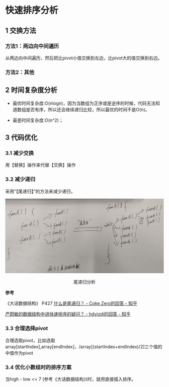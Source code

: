 # 快速排序分析

## 1 交换方法

### 方法1：两边向中间遍历

从两边向中间遍历，然后把比pivot小值交换到左边，比pivot大的值交换到右边。

### 方法2：其他

## 2 时间复杂度分析

+ 最优时间复杂度:O(nlogn)，因为当数组为正序或是逆序的时候，代码无法知道数组是否有序，所以还会继续递归比较，所以最优的时间不是O(n)。
  
+ 最差时间复杂度:O(n^2)；

## 3 代码优化

### 3.1 减少交换

用【替换】操作来代替【交换】操作

### 3.2 减少递归

采用“【尾递归】”的方法来减少递归，


![尾递归分析](/res/1.jpg)

<center>尾递归分析 </center>

**参考**


《大话数据结构》 P427
[什么是尾递归？ - Coke Zero的回答 - 知乎](https://www.zhihu.com/question/20761771/answer/92233964)

[严蔚敏的数据结构中讲快速排序的疑问？ - hdyjzdj的回答 - 知乎](https://www.zhihu.com/question/43038278/answer/111376160)


### 3.3 合理选择pivot

 合理选取pivot，比如选取
 array[startIndex],array[endIndex]，/array[(startIndex+endIndex)/2]三个值的中值作为pivot

### 3.4 优化小数组时的排序方案

当high - low <= 7 (参考《大话数据结构》)时，就用直接插入排序。
